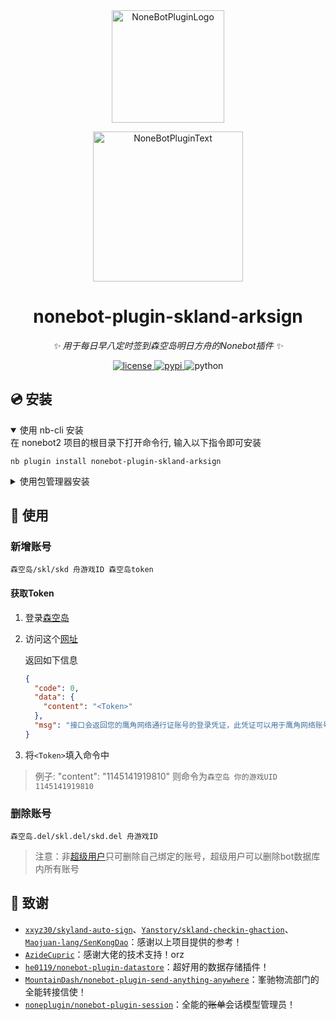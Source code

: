 <div align="center">
  <a href="https://v2.nonebot.dev/store"><img src="https://github.com/A-kirami/nonebot-plugin-template/blob/resources/nbp_logo.png" width="180" height="180" alt="NoneBotPluginLogo"></a>
  <br>
  <p><img src="https://github.com/A-kirami/nonebot-plugin-template/blob/resources/NoneBotPlugin.svg" width="240" alt="NoneBotPluginText"></p>
</div>

<div align="center">

# nonebot-plugin-skland-arksign

_✨ 用于每日早八定时签到森空岛明日方舟的Nonebot插件 ✨_

<a href="./LICENSE">
    <img src="https://img.shields.io/github/license/owner/nonebot-plugin-skland-arksign.svg" alt="license">
</a>
<a href="https://pypi.python.org/pypi/nonebot-plugin-skland-arksign">
    <img src="https://img.shields.io/pypi/v/nonebot-plugin-skland-arksign.svg" alt="pypi">
</a>
<img src="https://img.shields.io/badge/python-3.8+-blue.svg" alt="python">

</div>

## 💿 安装

<details open>
<summary>使用 nb-cli 安装</summary>
在 nonebot2 项目的根目录下打开命令行, 输入以下指令即可安装

    nb plugin install nonebot-plugin-skland-arksign

</details>

<details>
<summary>使用包管理器安装</summary>
在 nonebot2 项目的插件目录下, 打开命令行, 根据你使用的包管理器, 输入相应的安装命令

<details>
<summary>pip</summary>

    pip install nonebot-plugin-skland-arksign

</details>
<details>
<summary>pdm</summary>

    pdm add nonebot-plugin-skland-arksign

</details>
<details>
<summary>poetry</summary>

    poetry add nonebot-plugin-skland-arksign

</details>
<details>
<summary>conda</summary>

    conda install nonebot-plugin-skland-arksign

</details>

打开 nonebot2 项目根目录下的 `pyproject.toml` 文件, 在 `[tool.nonebot]` 部分追加写入

    plugins = ["nonebot_plugin_skland_arksign"]

</details>

## 🎉 使用

### 新增账号

    森空岛/skl/skd 舟游戏ID 森空岛token

#### 获取Token

1. 登录[森空岛](https://www.skland.com/)

2. 访问这个[网址](https://web-api.skland.com/account/info/hg)

   返回如下信息

   ```json
   {
     "code": 0,
     "data": {
       "content": "<Token>"
     },
     "msg": "接口会返回您的鹰角网络通行证账号的登录凭证，此凭证可以用于鹰角网络账号系统校验您登录的有效性。泄露登录凭证属于极度危险操作，为了您的账号安全，请勿将此凭证以任何形式告知他人！"
   }
   ```

3. 将`<Token>`填入命令中

> 例子: "content": "1145141919810"
> 则命令为`森空岛 你的游戏UID 1145141919810`

### 删除账号

    森空岛.del/skl.del/skd.del 舟游戏ID

> 注意：非[超级用户](https://nonebot.dev/docs/appendices/config#superusers)只可删除自己绑定的账号，超级用户可以删除bot数据库内所有账号

## 🤗 致谢

- [`xxyz30/skyland-auto-sign`](https://github.com/xxyz30/skyland-auto-sign)、[`Yanstory/skland-checkin-ghaction`](https://github.com/Yanstory/skland-checkin-ghaction)、[`Maojuan-lang/SenKongDao`](https://github.com/Maojuan-lang/SenKongDao)：感谢以上项目提供的参考！
- [`AzideCupric`](https://github.com/AzideCupric)：感谢大佬的技术支持！orz
- [`he0119/nonebot-plugin-datastore`](https://github.com/he0119/nonebot-plugin-datastore)：超好用的数据存储插件！
- [`MountainDash/nonebot-plugin-send-anything-anywhere`](https://github.com/MountainDash/nonebot-plugin-send-anything-anywhere)：峯驰物流部门的全能转接信使！
- [`noneplugin/nonebot-plugin-session`](https://github.com/noneplugin/nonebot-plugin-session)：全能的<del>账单</del>会话模型管理员！
